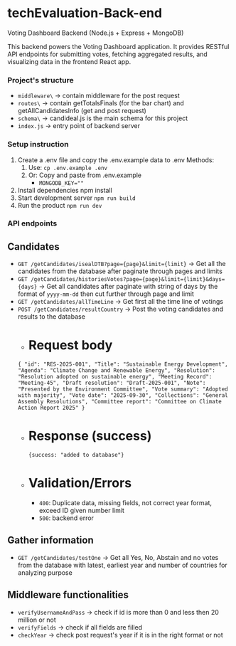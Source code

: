 # techEvaluation-Back-end
Voting Dashboard Backend (Node.js + Express + MongoDB)

This backend powers the Voting Dashboard application. It provides RESTful API endpoints for submitting votes, fetching aggregated results, and visualizing data in the frontend React app.

### Project's structure
- `middleware\` -> contain middleware for the post request
- `routes\` -> contain getTotalsFinals (for the bar chart) and getAllCandidatesInfo (get and post request)
- `schema\` -> candideal.js is the main schema for this project
- `index.js` -> entry point of backend server

### Setup instruction
1. Create a .env file and copy the .env.example data to .env
   Methods:
   1. Use: ```cp .env.example .env```
   2. Or: Copy and paste from .env.example
      - ```MONGODB_KEY=""```
2. Install dependencies
   npm install
3. Start development server
   ```npm run build```
4. Run the product
   ```npm run dev```

### API endpoints
## Candidates
- ```GET /getCandidates/isealDTB?page={page}&limit={limit}```
  -> Get all the candidates from the database after paginate through pages and limits
- ```GET /getCandidates/historiesVotes?page={page}&limit={limit}&days={days}```
  -> Get all candidates after paginate with string of days by the format of `yyyy-mm-dd` then cut further through page and limit
- ```GET /getCandidates/allTimeLine```
  -> Get first all the time line of votings
- ```POST /getCandidates/resultCountry```
  -> Post the voting candidates and results to the database
  - # Request body
   `{
     "id": "RES-2025-001",
     "Title": "Sustainable Energy Development",
     "Agenda": "Climate Change and Renewable Energy",
     "Resolution": "Resolution adopted on sustainable energy",
     "Meeting Record": "Meeting-45",
     "Draft resolution": "Draft-2025-001",
     "Note": "Presented by the Environment Committee",
     "Vote summary": "Adopted with majority",
     "Vote date": "2025-09-30",
     "Collections": "General Assembly Resolutions",
     "Committee report": "Committee on Climate Action Report 2025"
  }`
  - # Response (success)
    `{success: "added to database"}`
  - # Validation/Errors
    - `400`: Duplicate data, missing fields, not correct year format, exceed ID given number limit
    - `500`: backend error

## Gather information
- ```GET /getCandidates/testOne```
  -> Get all Yes, No, Abstain and no votes from the database with latest, earliest year and number of countries for analyzing purpose

## Middleware functionalities
- `verifyUsernameAndPass` -> check if id is more than 0 and less then 20 million or not
- `verifyFields` -> check if all fields are filled
- `checkYear` -> check post request's year if it is in the right format or not
